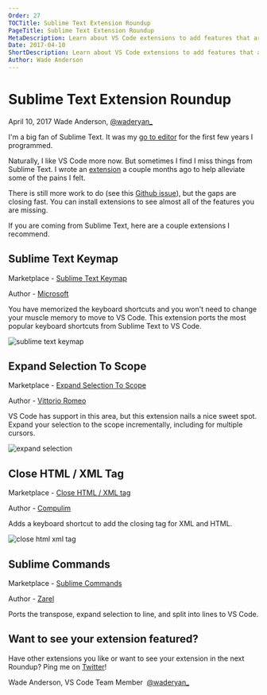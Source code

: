 ```yaml
---
Order: 27
TOCTitle: Sublime Text Extension Roundup
PageTitle: Sublime Text Extension Roundup
MetaDescription: Learn about VS Code extensions to add features that are missing from Sublime Text. 
Date: 2017-04-10
ShortDescription: Learn about VS Code extensions to add features that are missing from Sublime Text.
Author: Wade Anderson
---
```

# Sublime Text Extension Roundup

April 10, 2017 Wade Anderson, [@waderyan_](https://twitter.com/waderyan_)

I'm a big fan of Sublime Text. It was my [go to editor](https://www.youtube.com/watch?v=OnkYnm-WiVo&t=15s) for the first few years I programmed. 

Naturally, I like VS Code more now. But sometimes I find I miss things from Sublime Text. I wrote an [extension](https://marketplace.visualstudio.com/items?itemName=ms-vscode.sublime-keybindings) a couple months ago to help alleviate some of the pains I felt. 

There is still more work to do (see this [Github issue](https://github.com/Microsoft/vscode/issues/3776)), but the gaps are closing fast. You can install extensions to see almost all of the features you are missing. 

If you are coming from Sublime Text, here are a couple extensions I recommend. 

## Sublime Text Keymap 

Marketplace - [Sublime Text Keymap](https://marketplace.visualstudio.com/items?itemName=ms-vscode.sublime-keybindings)

Author - [Microsoft](https://marketplace.visualstudio.com/search?term=publisher%3A%22Microsoft%22&target=VSCode)

You have memorized the keyboard shortcuts and you won't need to change your muscle memory to move to VS Code. This extension ports the most popular keyboard shortcuts from Sublime Text to VS Code. 

![sublime text keymap](2017_04_10_sublime_text_keymap.png)

## Expand Selection To Scope

Marketplace - [Expand Selection To Scope](https://marketplace.visualstudio.com/items?itemName=vittorioromeo.expand-selection-to-scope)

Author - [Vittorio Romeo](https://marketplace.visualstudio.com/search?term=publisher%3A%22Vittorio%20Romeo%22&target=VSCode)

VS Code has support in this area, but this extension nails a nice sweet spot. Expand your selection to the scope incrementally, including for multiple cursors. 

![expand selection](2017_04_10_expand_selection.gif)

## Close HTML / XML Tag

Marketplace - [Close HTML / XML tag](https://marketplace.visualstudio.com/items?itemName=Compulim.compulim-vscode-closetag)

Author - [Compulim](https://marketplace.visualstudio.com/search?term=publisher%3A%22Compulim%22&target=VSCode)

Adds a keyboard shortcut to add the closing tag for XML and HTML. 

![close html xml tag](2017_04_10_close_html_xml_tag.gif)

## Sublime Commands

Marketplace - [Sublime Commands](https://marketplace.visualstudio.com/items?itemName=Zarel.sublime-commands)

Author - [Zarel](https://marketplace.visualstudio.com/search?term=publisher%3A%22Zarel%22&target=VSCode)

Ports the transpose, expand selection to line, and split into lines to VS Code. 

## Want to see your extension featured?

Have other extensions you like or want to see your extension in the next Roundup? Ping me on [Twitter](https://twitter.com/waderyan_)!

Wade Anderson, VS Code Team Member 
[@waderyan_](https://twitter.com/waderyan_)